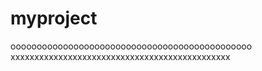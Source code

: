 # myproject
oooooooooooooooooooooooooooooooooooooooooooooo
xxxxxxxxxxxxxxxxxxxxxxxxxxxxxxxxxxxxxxxxxxxxxx
